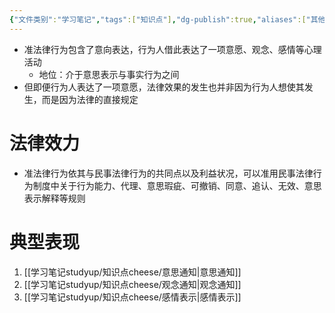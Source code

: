 ```yaml
---
{"文件类别":"学习笔记","tags":["知识点"],"dg-publish":true,"aliases":["其他表示行为"],"permalink":"/学习笔记studyup/知识点cheese/准法律行为/","dgPassFrontmatter":true,"created":"2024-09-13T08:33:30.685+08:00","updated":"2024-10-13T16:10:53.596+08:00"}
---
```


- 准法律行为包含了意向表达，行为人借此表达了一项意愿、观念、感情等心理活动
	- 地位：介于意思表示与事实行为之间
- 但即便行为人表达了一项意愿，法律效果的发生也并非因为行为人想使其发生，而是因为法律的直接规定
# 法律效力
- 准法律行为依其与民事法律行为的共同点以及利益状况，可以准用民事法律行为制度中关于行为能力、代理、意思瑕疵、可撤销、同意、追认、无效、意思表示解释等规则
# 典型表现
1. [[学习笔记studyup/知识点cheese/意思通知\|意思通知]]
2. [[学习笔记studyup/知识点cheese/观念通知\|观念通知]]
3. [[学习笔记studyup/知识点cheese/感情表示\|感情表示]]